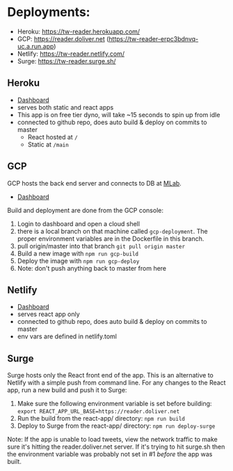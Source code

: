 # Deployments:

- Heroku: https://tw-reader.herokuapp.com/
- GCP: https://reader.doliver.net (https://tw-reader-erpc3bdnvq-uc.a.run.app)
- Netlify: https://tw-reader.netlify.com/
- Surge: https://tw-reader.surge.sh/

## Heroku

- [Dashboard](https://dashboard.heroku.com/apps/tw-reader)
- serves both static and react apps
- This app is on free tier dyno, will take ~15 seconds to spin up from idle
- connected to github repo, does auto build & deploy on commits to master
  - React hosted at `/`
  - Static at `/main`

## GCP

GCP hosts the back end server and connects to DB at [MLab](https://mlab.com/databases/reader-gcp).

- [Dashboard](https://console.cloud.google.com/home/dashboard?project=treader)

Build and deployment are done from the GCP console:

1. Login to dashboard and open a cloud shell
1. there is a local branch on that machine called `gcp-deployment`. The proper environment variables are in the Dockerfile in this branch.
1. pull origin/master into that branch `git pull origin master`
1. Build a new image with `npm run gcp-build`
1. Deploy the image with `npm run gcp-deploy`
1. Note: don't push anything back to master from here

## Netlify

- [Dashboard](https://app.netlify.com/sites/tw-reader/overview)
- serves react app only
- connected to github repo, does auto build & deploy on commits to master
- env vars are defined in netlify.toml

## Surge

Surge hosts only the React front end of the app. This is an alternative to Netlify with a simple push from command line. For any changes to the React app, run a new build and push it to Surge:

1. Make sure the following environment variable is set before building: `export REACT_APP_URL_BASE=https://reader.doliver.net`
2. Run the build from the react-app/ directory: `npm run build`
3. Deploy to Surge from the react-app/ directory: `npm run deploy-surge`

Note: If the app is unable to load tweets, view the network traffic to make sure it's hitting
the reader.doliver.net server. If it's trying to hit surge.sh then the environment variable
was probably not set in #1 _before_ the app was built.
